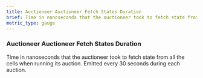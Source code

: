 ```yaml
---
title: Auctioneer Auctioneer Fetch States Duration
brief: Time in nanoseconds that the auctioneer took to fetch state from all the cells when running its auction. Emitted every 30 seconds during each auction.
metric_type: gauge
---
```


### Auctioneer Auctioneer Fetch States Duration

Time in nanoseconds that the auctioneer took to fetch state from all the cells when running its auction. Emitted every 30 seconds during each auction.